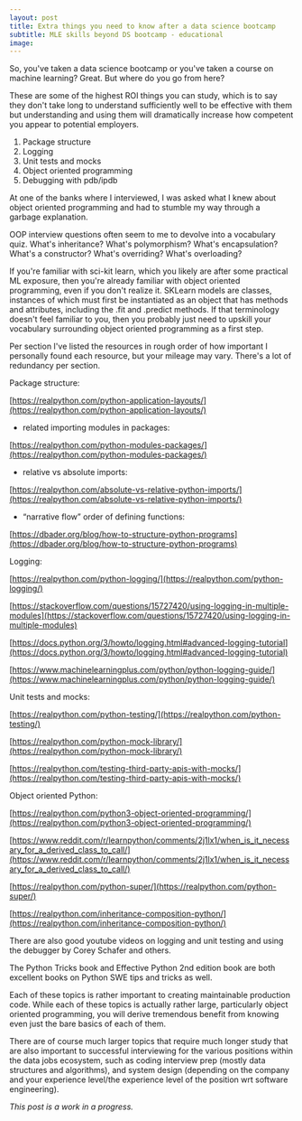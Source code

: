 ```yaml
---
layout: post
title: Extra things you need to know after a data science bootcamp
subtitle: MLE skills beyond DS bootcamp - educational
image:
---
```


So, you've taken a data science bootcamp or you've taken a course on machine learning? Great. But where do you go from here?

These are some of the highest ROI things you can study, which is to say they don't take long to understand sufficiently well to be effective with them but understanding and using them will dramatically increase how competent you appear to potential employers.

1. Package structure
2. Logging
3. Unit tests and mocks
4. Object oriented programming
5. Debugging with pdb/ipdb

At one of the banks where I interviewed, I was asked what I knew about object oriented programming and had to stumble my way through a garbage explanation.

OOP interview questions often seem to me to devolve into a vocabulary quiz. What's inheritance? What's polymorphism? What's encapsulation? What's a constructor? What's overriding? What's overloading?

If you're familiar with sci-kit learn, which you likely are after some practical ML exposure, then you're already familiar with object oriented programming, even if you don't realize it. SKLearn models are classes, instances of which must first be instantiated as an object that has methods and attributes, including the .fit and .predict methods. If that terminology doesn't feel familiar to you, then you probably just need to upskill your vocabulary surrounding object oriented programming as a first step.

Per section I've listed the resources in rough order of how important I personally found each resource, but your mileage may vary. There's a lot of redundancy per section.

Package structure:

[https://realpython.com/python-application-layouts/](https://realpython.com/python-application-layouts/)

- related importing modules in packages:

[https://realpython.com/python-modules-packages/](https://realpython.com/python-modules-packages/)

- relative vs absolute imports:

[https://realpython.com/absolute-vs-relative-python-imports/](https://realpython.com/absolute-vs-relative-python-imports/)

- “narrative flow” order of defining functions:

[https://dbader.org/blog/how-to-structure-python-programs](https://dbader.org/blog/how-to-structure-python-programs)

Logging:

[https://realpython.com/python-logging/](https://realpython.com/python-logging/)

[https://stackoverflow.com/questions/15727420/using-logging-in-multiple-modules](https://stackoverflow.com/questions/15727420/using-logging-in-multiple-modules)

[https://docs.python.org/3/howto/logging.html#advanced-logging-tutorial](https://docs.python.org/3/howto/logging.html#advanced-logging-tutorial)

[https://www.machinelearningplus.com/python/python-logging-guide/](https://www.machinelearningplus.com/python/python-logging-guide/)

Unit tests and mocks:

[https://realpython.com/python-testing/](https://realpython.com/python-testing/)

[https://realpython.com/python-mock-library/](https://realpython.com/python-mock-library/)

[https://realpython.com/testing-third-party-apis-with-mocks/](https://realpython.com/testing-third-party-apis-with-mocks/)

Object oriented Python:

[https://realpython.com/python3-object-oriented-programming/](https://realpython.com/python3-object-oriented-programming/)

[https://www.reddit.com/r/learnpython/comments/2j1lx1/when_is_it_necessary_for_a_derived_class_to_call/](https://www.reddit.com/r/learnpython/comments/2j1lx1/when_is_it_necessary_for_a_derived_class_to_call/)

[https://realpython.com/python-super/](https://realpython.com/python-super/)

[https://realpython.com/inheritance-composition-python/](https://realpython.com/inheritance-composition-python/)

There are also good youtube videos on logging and unit testing and using the debugger by Corey Schafer and others.

The Python Tricks book and Effective Python 2nd edition book are both excellent books on Python SWE tips and tricks as well.

Each of these topics is rather important to creating maintainable production code. While each of these topics is actually rather large, particularly object oriented programming, you will derive tremendous benefit from knowing even just the bare basics of each of them.

There are of course much larger topics that require much longer study that are also important to successful interviewing for the various positions within the data jobs ecosystem, such as coding interview prep (mostly data structures and algorithms), and system design (depending on the company and your experience level/the experience level of the position wrt software engineering).

*This post is a work in a progress.*